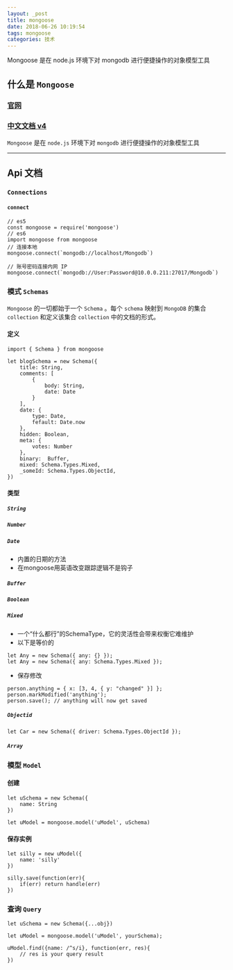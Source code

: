 ```yaml
---
layout: _post
title: mongoose
date: 2018-06-26 10:19:54
tags: mongoose
categories: 技术
---
```

Mongoose 是在 node.js 环境下对 mongodb 进行便捷操作的对象模型工具
## 什么是 `Mongoose`
### [官网](http://mongoosejs.com/)
### [中文文档 v4](https://mongoose.shujuwajue.com/)
`Mongoose` 是在 `node.js` 环境下对 `mongodb` 进行便捷操作的对象模型工具
<!-- more -->
---
## Api 文档
### `Connections`
#### `connect`
```
// es5
const mongoose = require('mongoose')
// es6
import mongoose from mongoose
// 连接本地
mongoose.connect(`mongodb://localhost/Mongodb`)

// 账号密码连接内网 IP
mongoose.connect(`mongodb://User:Password@10.0.0.211:27017/Mongodb`)
```
### 模式 `Schemas`
`Mongoose` 的一切都始于一个 `Schema` 。每个 `schema` 映射到 `MongoDB` 的集合 `collection` 和定义该集合 `collection` 中的文档的形式。
#### 定义
```
import { Schema } from mongoose

let blogSchema = new Schema({
    title: String,
    comments: [
        {
            body: String,
            date: Date
        }
    ],
    date: {
        type: Date,
        fefault: Date.now
    },
    hidden: Boolean,
    meta: {
        votes: Number
    },
    binary:  Buffer,
    mixed: Schema.Types.Mixed,
    _someId: Schema.Types.ObjectId,
})
```
#### 类型
##### `String`
##### `Number`
##### `Date`
- 内置的日期的方法
- 在mongoose用英语改变跟踪逻辑不是钩子

##### `Buffer`
##### `Boolean`
##### `Mixed`
- 一个“什么都行”的SchemaType，它的灵活性会带来权衡它难维护
- 以下是等价的
```
let Any = new Schema({ any: {} });
let Any = new Schema({ any: Schema.Types.Mixed });
```
- 保存修改
```
person.anything = { x: [3, 4, { y: "changed" }] };
person.markModified('anything');
person.save(); // anything will now get saved
```

##### `Objectid`
```
let Car = new Schema({ driver: Schema.Types.ObjectId });
```
##### `Array`

### 模型 `Model`
#### 创建
```
let uSchema = new Schema({
    name: String
})

let uModel = mongoose.model('uModel', uSchema)
```
#### 保存实例
```
let silly = new uModel({
    name: 'silly'
})

silly.save(function(err){
    if(err) return handle(err)
})
```

### 查询 `Query`
```
let uSchema = new Schema({...obj})

let uModel = mongoose.model('uModel', yourSchema);

uModel.find({name: /^s/i}, function(err, res){
    // res is your query result
})
```